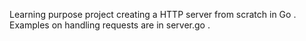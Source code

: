 Learning purpose project creating a HTTP server from scratch in Go .
Examples on handling requests are in server.go .